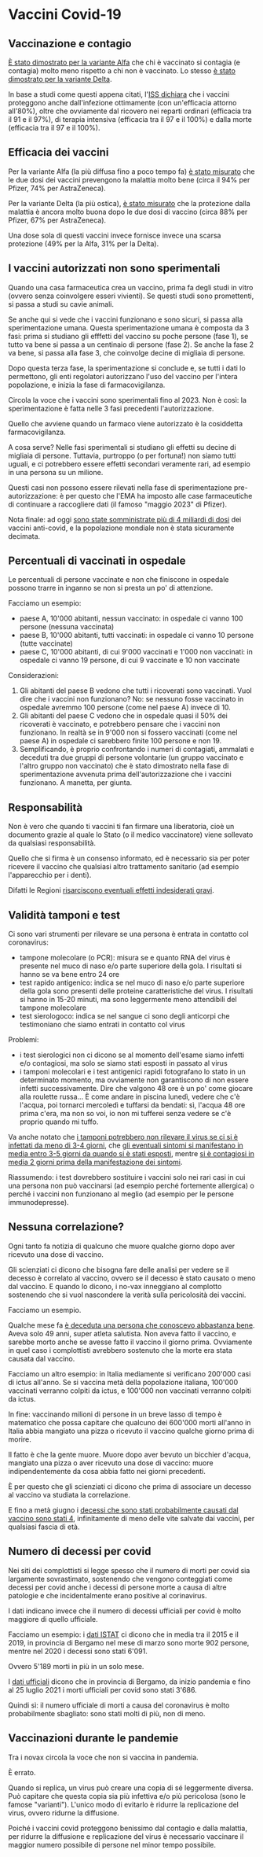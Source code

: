# Vaccini Covid-19

## Vaccinazione e contagio

[È stato dimostrato per la variante Alfa](https://www.nature.com/articles/s41591-021-01407-5) che chi è vaccinato si contagia (e contagia) molto meno rispetto a chi non è vaccinato.
Lo stesso [è stato dimostrato per la variante Delta](https://www.nejm.org/doi/pdf/10.1056/NEJMoa2108891?articleTools=true).

In base a studi come questi appena citati, l'[ISS dichiara](https://www.iss.it/primo-piano/-/asset_publisher/3f4alMwzN1Z7/content/cs-n%25C2%25B036-2021-covid-19-il-vaccino-protegge-da-infezioni-ricoveri-e-decessi-fino-al-100%2525) che i vaccini proteggono anche dall'infezione ottimamente (con un'efficacia attorno all'80%), oltre che ovviamente dal ricovero nei reparti ordinari (efficacia tra il 91 e il 97%), di terapia intensiva (efficacia tra il 97 e il 100%) e dalla morte (efficacia tra il 97 e il 100%).

## Efficacia dei vaccini

Per la variante Alfa (la più diffusa fino a poco tempo fa) [è stato misurato](https://www.nejm.org/doi/full/10.1056/NEJMoa2108891) che le due dosi dei vaccini prevengono la malattia molto bene (circa il 94% per Pfizer, 74% per AstraZeneca).

Per la variante Delta (la più ostica), [è stato misurato](https://www.nejm.org/doi/full/10.1056/NEJMoa2108891) che la protezione dalla malattia è ancora molto buona dopo le due dosi di vaccino (circa 88% per Pfizer, 67% per AstraZeneca).

Una dose sola di questi vaccini invece fornisce invece una scarsa protezione (49% per la Alfa, 31% per la Delta).

## I vaccini autorizzati non sono sperimentali

Quando una casa farmaceutica crea un vaccino, prima fa degli studi in vitro (ovvero senza coinvolgere esseri vivienti).
Se questi studi sono promettenti, si passa a studi su cavie animali.

Se anche qui si vede che i vaccini funzionano e sono sicuri, si passa alla sperimentazione umana.
Questa sperimentazione umana è composta da 3 fasi: prima si studiano gli efffetti del vaccino su poche persone (fase 1), se tutto va bene si passa a un centinaio di persone (fase 2).
Se anche la fase 2 va bene, si passa alla fase 3, che coinvolge decine di migliaia di persone.

Dopo questa terza fase, la sperimentazione si conclude e, se tutti i dati lo permettono, gli enti regolatori autorizzano l'uso del vaccino per l'intera popolazione, e inizia la fase di farmacovigilanza.

Circola la voce che i vaccini sono sperimentali fino al 2023.
Non è così: la sperimentazione è fatta nelle 3 fasi precedenti l'autorizzazione. 

Quello che avviene quando un farmaco viene autorizzato è la cosiddetta farmacovigilanza.

A cosa serve? Nelle fasi sperimentali si studiano gli effetti su decine di migliaia di persone.
Tuttavia, purtroppo (o per fortuna!) non siamo tutti uguali, e ci potrebbero essere effetti secondari veramente rari, ad esempio in una persona su un milione.

Questi casi non possono essere rilevati nella fase di sperimentazione pre-autorizzazione: è per questo che l'EMA ha imposto alle case farmaceutiche di continuare a raccogliere dati (il famoso "maggio 2023" di Pfizer).

Nota finale: ad oggi [sono state somministrate più di 4 miliardi di dosi](https://ourworldindata.org/covid-vaccinations) dei vaccini anti-covid, e la popolazione mondiale non è stata sicuramente decimata.

## Percentuali di vaccinati in ospedale

Le percentuali di persone vaccinate e non che finiscono in ospedale possono trarre in inganno se non si presta un po' di attenzione.

Facciamo un esempio:

- paese A, 10'000 abitanti, nessun vaccinato: in ospedale ci vanno 100 persone (nessuna vaccinata)
- paese B, 10'000 abitanti, tutti vaccinati: in ospedale ci vanno 10 persone (tutte vaccinate)
- paese C, 10'000 abitanti, di cui 9'000 vaccinati e 1'000 non vaccinati: in ospedale ci vanno 19 persone, di cui 9 vaccinate e 10 non vaccinate

Considerazioni:

1. Gli abitanti del paese B vedono che tutti i ricoverati sono vaccinati. Vuol dire che i vaccini non funzionano? No: se nessuno fosse vaccinato in ospedale avremmo 100 persone (come nel paese A) invece di 10.
2. Gli abitanti del paese C vedono che in ospedale quasi il 50% dei ricoverati è vaccinato, e potrebbero pensare che i vaccini non funzionano. In realtà se in 9'000 non si fossero vaccinati (come nel paese A) in ospedale ci sarebbero finite 100 persone e non 19.
3. Semplificando, è proprio confrontando i numeri di contagiati, ammalati e deceduti tra due gruppi di persone volontarie (un gruppo vaccinato e l'altro gruppo non vaccinato) che è stato dimostrato nella fase di sperimentazione avvenuta prima dell'autorizzazione che i vaccini funzionano. A manetta, per giunta.

## Responsabilità

Non è vero che quando ti vaccini ti fan firmare una liberatoria, cioè un documento grazie al quale lo Stato (o il medico vaccinatore) viene sollevato da qualsiasi responsabilità.

Quello che si firma è un consenso informato, ed è necessario sia per poter ricevere il vaccino che qualsiasi altro trattamento sanitario (ad esempio l'apparecchio per i denti).

Difatti le Regioni [risarciscono eventuali effetti indesiderati gravi](https://www.reuters.com/article/covid-vaccini-indennita-idITKCN2DT1NF).

## Validità tamponi e test

Ci sono vari strumenti per rilevare se una persona è entrata in contatto col coronavirus:

- tampone molecolare (o PCR): misura se e quanto RNA del virus è presente nel muco di naso e/o parte superiore della gola. I risultati si hanno se va bene entro 24 ore
- test rapido antigenico: indica se nel muco di naso e/o parte superiore della gola sono presenti delle proteine caratteristiche del virus. I risultati si hanno in 15-20 minuti, ma sono leggermente meno attendibili del tampone molecolare
- test sierologoco: indica se nel sangue ci sono degli anticorpi che testimoniano che siamo entrati in contatto col virus

Problemi:

- i test sierologici non ci dicono se al momento dell'esame siamo infetti e/o contagiosi, ma solo se siamo stati esposti in passato al virus
- i tamponi molecolari e i test antigenici rapidi fotografano lo stato in un determinato momento, ma ovviamente non garantiscono di non essere infetti successivamente. Dire che valgono 48 ore è un po' come giocare alla roulette russa... È come andare in piscina lunedì, vedere che c'è l'acqua, poi tornarci mercoledì e tuffarsi da bendati: sì, l'acqua 48 ore prima c'era, ma non so voi, io non mi tufferei senza vedere se c'è proprio quando mi tuffo.

Va anche notato che [i tamponi potrebbero non rilevare il virus se ci si è infettati da meno di 3-4 giorni](https://nortonhealthcare.com/news/how-long-after-exposure-to-test-positive-for-covid/), che [gli eventuali sintomi si manifestano in media entro 3-5 giorni da quando si è stati esposti](https://www.worldometers.info/coronavirus/coronavirus-incubation-period/), mentre [si è contagiosi in media 2 giorni prima della manifestazione dei sintomi](https://www.health.harvard.edu/diseases-and-conditions/if-youve-been-exposed-to-the-coronavirus).

Riassumendo: i test dovrebbero sostituire i vaccini solo nei rari casi in cui una persona non può vaccinarsi (ad esempio perché fortemente allergica) o perché i vaccini non funzionano al meglio (ad esempio per le persone immunodepresse).

## Nessuna correlazione?

Ogni tanto fa notizia di qualcuno che muore qualche giorno dopo aver ricevuto una dose di vaccino.

Gli scienziati ci dicono che bisogna fare delle analisi per vedere se il decesso è correlato al vaccino, ovvero se il decesso è stato causato o meno dal vaccino.
E quando lo dicono, i no-vax inneggiano al complotto sostenendo che si vuol nascondere la verità sulla pericolosità dei vaccini.

Facciamo un esempio.

Qualche mese fa [è deceduta una persona che conoscevo abbastanza bene](https://amp.quicomo.it/cronaca/mario-bottiani-fiorista-mercato-coperto-como.html).
Aveva solo 49 anni, super atleta salutista.
Non aveva fatto il vaccino, e sarebbe morto anche se avesse fatto il vaccino il giorno prima.
Ovviamente in quel caso i complottisti avrebbero sostenuto che la morte era stata causata dal vaccino.

Facciamo un altro esempio: in Italia mediamente si verificano 200'000 casi di ictus all'anno.
Se si vaccina metà della popolazione italiana, 100'000 vaccinati verranno colpiti da ictus, e 100'000 non vaccinati verranno colpiti da ictus.

In fine: vaccinando milioni di persone in un breve lasso di tempo è matematico che possa capitare che qualcuno dei 600'000 morti all'anno in Italia abbia mangiato una pizza o ricevuto il vaccino qualche giorno prima di morire.

Il fatto è che la gente muore. Muore dopo aver bevuto un bicchier d'acqua, mangiato una pizza o aver ricevuto una dose di vaccino: muore indipendentemente da cosa abbia fatto nei giorni precedenti.

È per questo che gli scienziati ci dicono che prima di associare un decesso al vaccino va studiata la correlazione.

E fino a metà giugno i [decessi che sono stati probabilmente causati dal vaccino sono stati 4](https://24plus.ilsole24ore.com/art/decessi-il-vaccino-cosa-dicono-davvero-numeri-rapporti-aifa-AExFnnP?refresh_ce=1), infinitamente di meno delle vite salvate dai vaccini, per qualsiasi fascia di età.

## Numero di decessi per covid

Nei siti dei complottisti si legge spesso che il numero di morti per covid sia largamente sovrastimato, sostenendo che vengono conteggiati come decessi per covid anche i decessi di persone morte a causa di altre patologie e che incidentalmente erano positive al corinavirus.

I dati indicano invece che il numero di decessi ufficiali per covid è molto maggiore di quello ufficiale.

Facciamo un esempio: i [dati ISTAT](https://www.istat.it/it/files//2020/03/tabella-provinciale-decessi-totali_2_21luglio2021.xlsx) ci dicono che in media tra il 2015 e il 2019, in provincia  di Bergamo nel mese di marzo sono morte 902 persone, mentre nel 2020 i decessi sono stati 6'091.

Ovvero 5'189 morti in più in un solo mese.

I [dati ufficiali](https://www.regione.lombardia.it/wps/portal/istituzionale/HP/servizi-e-informazioni/cittadini/salute-e-prevenzione/coronavirus/dashboard-covid19) dicono che in provincia di Bergamo, da inizio pandemia e fino al 25 luglio 2021 i morti ufficiali per covid sono stati 3'686.

Quindi sì: il numero ufficiale di morti a causa del coronavirus è molto probabilmente sbagliato: sono stati molti di più, non di meno.

## Vaccinazioni durante le pandemie

Tra i novax circola la voce che non si vaccina in pandemia.

È errato.

Quando si replica, un virus può creare una copia di sé leggermente diversa.
Può capitare che questa copia sia più infettiva e/o più pericolosa (sono le famose "varianti").
L'unico modo di evitarlo è ridurre la replicazione del virus, ovvero ridurne la diffusione.

Poiché i vaccini covid proteggono benissimo dal contagio e dalla malattia, per ridurre la diffusione e replicazione del virus è necessario vaccinare il maggior numero possibile di persone nel minor tempo possibile.
